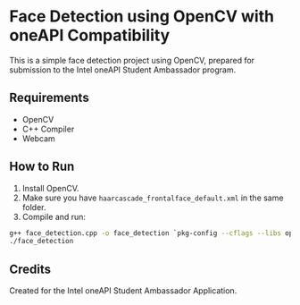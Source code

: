 
# Face Detection using OpenCV with oneAPI Compatibility

This is a simple face detection project using OpenCV, prepared for submission to the Intel oneAPI Student Ambassador program.

## Requirements
- OpenCV
- C++ Compiler
- Webcam

## How to Run
1. Install OpenCV.
2. Make sure you have `haarcascade_frontalface_default.xml` in the same folder.
3. Compile and run:

```bash
g++ face_detection.cpp -o face_detection `pkg-config --cflags --libs opencv4`
./face_detection
```

## Credits
Created for the Intel oneAPI Student Ambassador Application.
